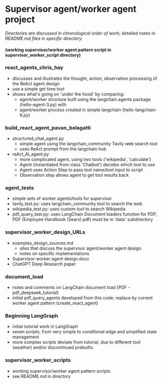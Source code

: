 # Supervisor agent/worker agent project #

<i>Directories are discussed in chronological order of work; detailed notes in README.md files in specific directory.</i>
#### (working supervisor/worker agent pattern script in supervisor_worker_script directory) ####
### react_agents_chris_hay ###
- discusses and illustrates the thought, action, observation processing of the ReAct agent design
- use a simple get time tool
- shows what's going on 'under the hood' by comparing:  
  - agent/worker structure built using the langchain.agents package (hello-agent-3.py) with
  - agent/worker process created in simple langchain (hello-langchain-6.py)

### build_react_agent_pavan_belagatti ###
- structured_chat_agent.py
  - simple agent using the langchain_community Tavily web search tool
  - uses ReAct prompt from the langchain hub
- reAct_AI_agent.py
  - more complicated agent, using two tools ('wikipedia', 'calculate')
  - Agent (instantiated from class 'Chatbot') decides which tool to use
  - Agent uses Action Step to pass tool name/tool input to script
  - Observation step allows agent to get tool results back

### agent_tests ###
- simple sets of worker agents/tools for supervisor 
- tavily_test.py: uses langchain_community tool to search the web
- wikipedia_test.py: uses custom tool to search Wikipedia
- pdf_query_test.py: uses LangChain Document loaders function for PDF; PDF (Employee Handbook (Sears).pdf) must be in 'data' subdirectory

### supervisor_worker_design_URLs ###
- examples_design_sources.md
  - sites that discuss the supervisor agent/worker agent design.
  - notes on specific implementations
- Supervisor-worker agent design.docx
- ChatGPT Deep Research paper

### document_load ###
- notes and comments on LangChain document load (PDF - pdf_deepseek_tutorial) 
- initial pdf_query_agents developed from this code; replace by current worker agent pattern (create_react_agent)

### Beginning LangGraph ###
- initial tutorial work in LangGraph
- seven scripts, from very simple to conditional edge and simplified state management
- more complex scripts deviate from tutorial, due to different tool (weather) and/or discontinued prebuilts. 

### supervisor_worker_scripts ###  
- working supervisor/worker agent pattern scripts
- see README.md in directory

